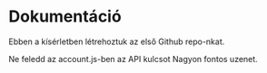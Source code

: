 # Dokumentáció


Ebben a kísérletben létrehoztuk az első Github repo-nkat.

Ne feledd az account.js-ben az API kulcsot
Nagyon fontos uzenet.